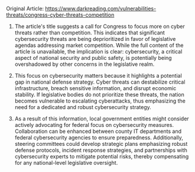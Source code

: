 Original Article: https://www.darkreading.com/vulnerabilities-threats/congress-cyber-threats-competition

1) The article's title suggests a call for Congress to focus more on cyber threats rather than competition. This indicates that significant cybersecurity threats are being deprioritized in favor of legislative agendas addressing market competition. While the full content of the article is unavailable, the implication is clear: cybersecurity, a critical aspect of national security and public safety, is potentially being overshadowed by other concerns in the legislative realm.

2) This focus on cybersecurity matters because it highlights a potential gap in national defense strategy. Cyber threats can destabilize critical infrastructure, breach sensitive information, and disrupt economic stability. If legislative bodies do not prioritize these threats, the nation becomes vulnerable to escalating cyberattacks, thus emphasizing the need for a dedicated and robust cybersecurity strategy.

3) As a result of this information, local government entities might consider actively advocating for federal focus on cybersecurity measures. Collaboration can be enhanced between county IT departments and federal cybersecurity agencies to ensure preparedness. Additionally, steering committees could develop strategic plans emphasizing robust defense protocols, incident response strategies, and partnerships with cybersecurity experts to mitigate potential risks, thereby compensating for any national-level legislative oversight.